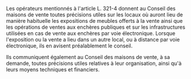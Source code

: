 Les opérateurs mentionnés à l'article L. 321-4 donnent au Conseil des maisons de vente toutes précisions utiles sur les locaux où auront lieu de manière habituelle les expositions de meubles offerts à la vente ainsi que les opérations de ventes aux enchères publiques et sur les infrastructures utilisées en cas de vente aux enchères par voie électronique. Lorsque l'exposition ou la vente a lieu dans un autre local, ou à distance par voie électronique, ils en avisent préalablement le conseil.


Ils communiquent également au Conseil des maisons de vente, à sa demande, toutes précisions utiles relatives à leur organisation, ainsi qu'à leurs moyens techniques et financiers.


  

  
